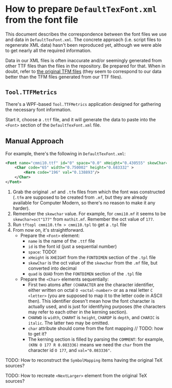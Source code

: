 How to prepare `DefaultTexFont.xml` from the font file
======================================================

This document describes the correspondence between the font files we use and
data in `DefaultTexFont.xml`. The concrete approach (i.e. script files to
regenerate XML data) hasn't been reproduced yet, although we were able to get
nearly all the required information.

Data in our XML files is often inaccurate and/or seemingly generated from other
TTF files than the files in the repository. Be prepared for that. When in doubt,
refer to [the original TFM files][tfm] (they seem to correspond to our data
better than the TFM files generated from our TTF files).

## `Tool.TTFMetrics`

There's a WPF-based `Tool.TTFMetrics` application designed for gathering the necessary font information.

Start it, choose a `.ttf` file, and it will generate the data to paste into the `<Font>` section of the `DefaultTexFont.xml` file.

## Manual Approach

For example, there's the following in `DefaultTexFont.xml`:

```xml
<Font name="cmmi10.ttf" id="0" space="0.0" xHeight="0.430555" skewChar="196" quad="1.000003">
    <Char code="65" width="0.750002" height="0.683332" >
        <Kern code="196" val="0.138893"/>
    </Char>
</Font>
```

1. Grab the original `.mf` and `.tfm` files from which the font was constructed (`.tfm` are supposed to be created from `.mf`, but they are already available for Computer Modern, so there's no reason to make it any harder).
2. Remember the `skewchar` value. For example, for `cmmi10.mf` it seems to be `skewchar=oct"177"` from `mathit.mf`. Remember the oct value of `177`.
3. Run `tftopl cmmi10.tfm > cmmi10.tpl` to get a `.tpl` file
4. From now on, it's straightforward.
   - Prepare the `<Font>` element:
     - `name` is the name of the `.ttf` file
     - `id` is the font id (just a sequential number)
     - `space`: TODO!
     - `xHeight` is `XHEIGHT` from the `FONTDIMEN` section of the `.tpl` file
     - `skewChar` is the oct value of the `skewchar` from the `.mf` file, but converted into decimal
     - `quad` is `QUAD` from the `FONTDIMEN` section of the `.tpl` file
   - Prepare the `<Char>` elements sequentially:
     - First two atoms after `(CHARACTER` are the character identifier, either written on octal `O <octal-number>` or as a real letter `C <letter>` (you are supposed to map it to the letter code in ASCII then). This identifier doesn't mean how the font character is actually used, and is just for identifying purposes (the characters may refer to each other in the kerning section).
     - `CHARWD` is `width`, `CHARHT` is `height`, `CHARDP` is `depth`, and `CHARIC` is `italic`. The latter two may be omitted.
     - `char` attribute should come from the font mapping // TODO: how to get it?
     - The kerning section is filled by parsing the `COMMENT`: for example, `(KRN O 177 R 0.083336)` means we need the `char` from the character id `O 177`, and `val="0.083336"`.

TODO: How to reconstruct the `SymbolMapping` items having the original TeX sources?

TODO: How to recreate `<NextLarger>` element from the original TeX sources?

[tfm]: https://ctan.org/texarchive/fonts/cm/tfm
